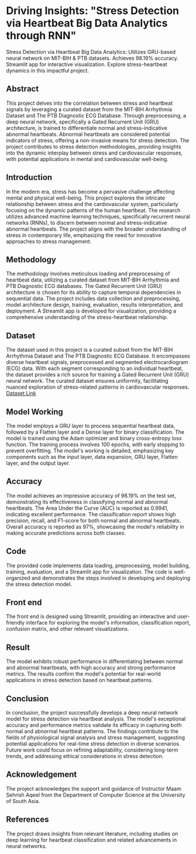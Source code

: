 # Driving Insights: "Stress Detection via Heartbeat Big Data Analytics through RNN"
Stress Detection via Heartbeat Big Data Analytics: Utilizes GRU-based neural network on MIT-BIH &amp; PTB datasets. Achieves 98.19% accuracy. Streamlit app for interactive visualization. Explore stress-heartbeat dynamics in this impactful project.

## Abstract

This project delves into the correlation between stress and heartbeat signals by leveraging a curated dataset from the MIT-BIH Arrhythmia Dataset and The PTB Diagnostic ECG Database. Through preprocessing, a deep neural network, specifically a Gated Recurrent Unit (GRU) architecture, is trained to differentiate normal and stress-indicative abnormal heartbeats. Abnormal heartbeats are considered potential indicators of stress, offering a non-invasive means for stress detection. The project contributes to stress detection methodologies, providing insights into the dynamic interplay between stress and cardiovascular responses, with potential applications in mental and cardiovascular well-being.

## Introduction

In the modern era, stress has become a pervasive challenge affecting mental and physical well-being. This project explores the intricate relationship between stress and the cardiovascular system, particularly focusing on the dynamic patterns of the human heartbeat. The research utilizes advanced machine learning techniques, specifically recurrent neural networks (RNNs), to discern between normal and stress-indicative abnormal heartbeats. The project aligns with the broader understanding of stress in contemporary life, emphasizing the need for innovative approaches to stress management.


## Methodology

The methodology involves meticulous loading and preprocessing of heartbeat data, utilizing a curated dataset from MIT-BIH Arrhythmia and PTB Diagnostic ECG databases. The Gated Recurrent Unit (GRU) architecture is chosen for its ability to capture temporal dependencies in sequential data. The project includes data collection and preprocessing, model architecture design, training, evaluation, results interpretation, and deployment. A Streamlit app is developed for visualization, providing a comprehensive understanding of the stress-heartbeat relationship.
## Dataset 
The dataset used in this project is a curated subset from the MIT-BIH Arrhythmia Dataset and The PTB Diagnostic ECG Database. It encompasses diverse heartbeat signals, preprocessed and segmented electrocardiogram (ECG) data. With each segment corresponding to an individual heartbeat, the dataset provides a rich source for training a Gated Recurrent Unit (GRU) neural network. The curated dataset ensures uniformity, facilitating nuanced exploration of stress-related patterns in cardiovascular responses.
[Dataset Link](https://www.kaggle.com/datasets/shayanfazeli/heartbeat) 
## Model Working

The model employs a GRU layer to process sequential heartbeat data, followed by a Flatten layer and a Dense layer for binary classification. The model is trained using the Adam optimizer and binary cross-entropy loss function. The training process involves 100 epochs, with early stopping to prevent overfitting. The model's working is detailed, emphasizing key components such as the input layer, data expansion, GRU layer, Flatten layer, and the output layer.

## Accuracy

The model achieves an impressive accuracy of 98.19% on the test set, demonstrating its effectiveness in classifying normal and abnormal heartbeats. The Area Under the Curve (AUC) is reported as 0.9941, indicating excellent performance. The classification report shows high precision, recall, and F1-score for both normal and abnormal heartbeats. Overall accuracy is reported as 97%, showcasing the model's reliability in making accurate predictions across both classes.

## Code

The provided code implements data loading, preprocessing, model building, training, evaluation, and a Streamlit app for visualization. The code is well-organized and demonstrates the steps involved in developing and deploying the stress detection model.

## Front end

The front end is designed using Streamlit, providing an interactive and user-friendly interface for exploring the model's information, classification report, confusion matrix, and other relevant visualizations.

## Result

The model exhibits robust performance in differentiating between normal and abnormal heartbeats, with high accuracy and strong performance metrics. The results confirm the model's potential for real-world applications in stress detection based on heartbeat patterns.

## Conclusion

In conclusion, the project successfully develops a deep neural network model for stress detection via heartbeat analysis. The model's exceptional accuracy and performance metrics validate its efficacy in capturing both normal and abnormal heartbeat patterns. The findings contribute to the fields of physiological signal analysis and stress management, suggesting potential applications for real-time stress detection in diverse scenarios. Future work could focus on refining adaptability, considering long-term trends, and addressing ethical considerations in stress detection.

## Acknowledgement

The project acknowledges the support and guidance of Instructor Maam Sehrish Aqeel from the Department of Computer Science at the University of South Asia.

## References

The project draws insights from relevant literature, including studies on deep learning for heartbeat classification and related advancements in neural networks.

